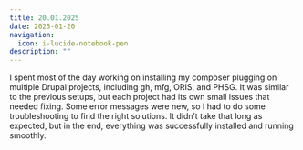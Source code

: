 ```yaml
---
title: 20.01.2025
date: 2025-01-20
navigation:
  icon: i-lucide-notebook-pen
description: ""
---
```


I spent most of the day working on installing my composer plugging on multiple Drupal projects, including gh, mfg, ORIS, and PHSG. It was similar to the previous setups, but each project had its own small issues that needed fixing. Some error messages were new, so I had to do some troubleshooting to find the right solutions. It didn’t take that long as expected, but in the end, everything was successfully installed and running smoothly.

